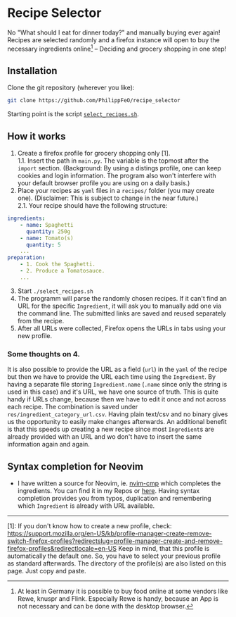 # Recipe Selector #
No "What should I eat for dinner today?" and manually buying ever again! Recipes are selected randomly and a firefox instance will open to buy the necessary ingredients online[^1] – Deciding and grocery shopping in one step!

## Installation
Clone the git repository (wherever you like):
```sh
git clone https://github.com/PhilippFeO/recipe_selector
```
Starting point is the script [`select_recipes.sh`](./select_recipes.sh).

## How it works
1. Create a firefox profile for grocery shopping only [1].  
    1.1. Insert the path in `main.py`. The variable is the topmost after the `import` section. (Background: By using a distings profile, one can keep cookies and login information. The program also won't interfere with your default browser profile you are using on a daily basis.)
2. Place your recipes as `yaml` files in a `recipes/` folder (you may create one). (Disclaimer: This is subject to change in the near future.)  
    2.1. Your recipe should have the following structure:  
```yaml
ingredients:
    - name: Spaghetti
      quantity: 250g
    - name: Tomato(s)
      quantity: 5
    ...
preparation:
    - 1. Cook the Spaghetti.
    - 2. Produce a Tomatosauce.
    ...
```
3. Start `./select_recipes.sh`
4. The programm will parse the randomly chosen recipes. If it can't find an URL for the specific `Ingredient`, it will ask you to manually add one via the command line. The submitted links are saved and reused separately from the recipe. 
5. After all URLs were collected, Firefox opens the URLs in tabs using your new profile.

### Some thoughts on 4.
It is also possible to provide the URL as a field (`url`) in the `yaml` of the recipe but then we have to provide the URL each time using the `Ingredient`. By having a separate file storing `Ingredient.name` (`.name` since only the string is used in this case) and it's URL, we have one source of truth. This is quite handy if URLs change, because then we have to edit it once and not across each recipe. The combination is saved under `res/ingredient_category_url.csv`. Having plain text/csv and no binary gives us the opportunity to easily make changes afterwards. An additional benefit is that this speeds up creating a new recipe since most `Ingredient`s are already provided with an URL and wo don't have to insert the same information again and again.

## Syntax completion for Neovim
- I have written a source for Neovim, ie. [nvim-cmp](https://github.com/hrsh7th/nvim-cmp) which completes the ingredients. You can find it in my Repos or [here](https://github.com/PhilippFeO/cmp-csv). Having syntax completion provides you from typos, duplication and remembering which `Ingredient` is already with URL available.

---

[1]: If you don't know how to create a new profile, check: https://support.mozilla.org/en-US/kb/profile-manager-create-remove-switch-firefox-profiles?redirectslug=profile-manager-create-and-remove-firefox-profiles&redirectlocale=en-US Keep in mind, that this profile is automatically the default one. So, you have to select your previous profile as standard afterwards. The directory of the profile(s) are also listed on this page. Just copy and paste.

[^1]: At least in Germany it is possible to buy food online at some vendors like Rewe, knuspr and Flink. Especially Rewe is handy, because an App is not necessary and can be done with the desktop browser.
